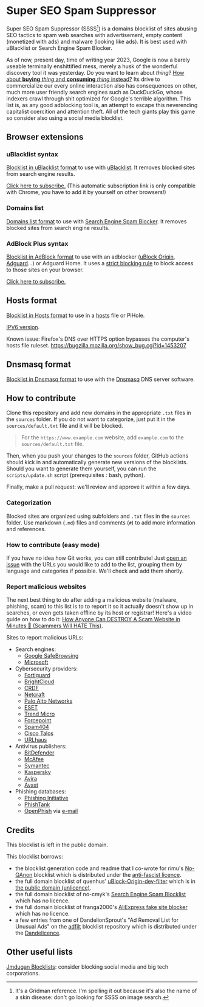 # Super SEO Spam Suppressor

Super SEO Spam Suppressor (SSSS[^SSSS]) is a domains blocklist of sites abusing SEO tactics to spam web searches with advertisement, empty content (monetized with ads) and malware (looking like ads). It is best used with uBlacklist or Search Engine Spam Blocker.

[^SSSS]: It's a Gridman reference. I'm spelling it out because it's also the name of a skin disease: don't go looking for SSSS on image search.

As of now, present day, time of writing year 2023, Google is now a barely useable terminally enshittified mess, merely a husk of the wonderful discovery tool it was yesterday.
Do you want to learn about *thing*?
[How about **buying** *thing* and **consuming** *thing* instead?](https://www.wired.com/story/google-antitrust-lawsuit-search-results/)
Its drive to commercialize our every online interaction also has consequences on other, much more user friendly search engines such as DuckDuckGo, whose indexers crawl through shit optimized for Google's terrible algorithm.
This list is, as any good adblocking tool is, an attempt to escape this neverending capitalist coercition and attention theft.
All of the tech giants play this game so consider also using a social media blocklist.

## Browser extensions

### uBlacklist syntax

[Blocklist in uBlacklist format](https://raw.githubusercontent.com/NotaInutilis/Super-SEO-Spam-Suppressor/master/ublacklist.txt) to use with [uBlacklist](https://github.com/iorate/ublacklist). It removes blocked sites from search engine results.

[Click here to subscribe.](https://iorate.github.io/ublacklist/subscribe?name=Super%20SEO%20Spam%20Suppressor&url=https://raw.githubusercontent.com/NotaInutilis/Super-SEO-Spam-Suppressor/master/ublacklist.txt)  (This automatic subscription link is only compatible with Chrome, you have to add it by yourself on other browsers!)

### Domains list

[Domains list format](https://raw.githubusercontent.com/NotaInutilis/Super-SEO-Spam-Suppressor/master/domains.txt) to use with [Search Engine Spam Blocker](https://github.com/no-cmyk/Search-Engine-Spam-Blocker). It removes blocked sites from search engine results.

### AdBlock Plus syntax

[Blocklist in AdBlock format](https://raw.githubusercontent.com/NotaInutilis/Super-SEO-Spam-Suppressor/master/adblock.txt) to use with an adblocker ([uBlock Origin](https://ublockorigin.com), [Adguard](https://adguard.com)…) or Adguard Home. It uses a [strict blocking rule](https://github.com/gorhill/uBlock/wiki/Strict-blocking) to block access to those sites on your browser.

[Click here to subscribe.](https://subscribe.adblockplus.org/?location=https://raw.githubusercontent.com/NotaInutilis/Super-SEO-Spam-Suppressor/master/adblock.txt&title=Super%20SEO%20Spam%20Suppressor)

## Hosts format

[Blocklist in Hosts format](https://raw.githubusercontent.com/NotaInutilis/Super-SEO-Spam-Suppressor/master/hosts.txt) to use in a [hosts](https://en.wikipedia.org/wiki/Hosts_(file)) file or PiHole.

[IPV6 version](https://raw.githubusercontent.com/NotaInutilis/Super-SEO-Spam-Suppressor/master/hosts.txt.ipv6).

Known issue: Firefox's DNS over HTTPS option bypasses the computer's hosts file ruleset. https://bugzilla.mozilla.org/show_bug.cgi?id=1453207

## Dnsmasq format

[Blocklist in Dnsmasq format](https://raw.githubusercontent.com/NotaInutilis/Super-SEO-Spam-Suppressor/master/dnsmasq.txt) to use with the [Dnsmasq](https://thekelleys.org.uk/dnsmasq/doc.html) DNS server software.

## How to contribute

Clone this repository and add new domains in the appropriate `.txt` files in the `sources` folder. If you do not want to categorize, just put it in the `sources/default.txt` file and it will be blocked.

> For the `https://www.example.com` website, add `example.com` to the `sources/default.txt` file.

Then, when you push your changes to the `sources` folder, GitHub actions should kick in and automatically generate new versions of the blocklists. Should you want to generate them yourself, you can run the `scripts/update.sh` script (prerequisites : bash, python).

Finally, make a pull request: we'll review and approve it within a few days.

### Categorization

Blocked sites are organized using subfolders and `.txt` files in the `sources` folder. Use markdown (`.md`) files and comments (`#`) to add more information and references.

### How to contribute (easy mode)

If you have no idea how Git works, you can still contribute! Just [open an issue](https://github.com/NotaInutilis/Super-SEO-Spam-Suppressor/issues) with the URLs you would like to add to the list, grouping them by language and categories if possible. We'll check and add them shortly.

### Report malicious websites

The next best thing to do after adding a malicious website (malware, phishing, scam) to this list is to to report it so it actually doesn't show up in searches, or even gets taken offline by its host or registrar!
Here's a video guide on how to do it: [How Anyone Can DESTROY A Scam Website in Minutes 😤 (Scammers Will HATE This)](https://www.youtube.com/watch?v=0fIUiv9-UFk).

Sites to report malicious URLs:
- Search engines:
    - [Google SafeBrowsing](https://safebrowsing.google.com/safebrowsing/report_phish/)
    - [Microsoft](https://www.microsoft.com/wdsi/support/report-unsafe-site)
- Cybersecurity providers:
    - [Fortiguard](https://www.fortiguard.com/webfilter)
    - [BrightCloud](https://www.brightcloud.com/tools/url-ip-lookup.php)
    - [CRDF](https://threatcenter.crdf.fr/submit_url.html)
    - [Netcraft](https://report.netcraft.com/report)
    - [Palo Alto Networks](https://urlfiltering.paloaltonetworks.com/)
    - [ESET](https://phishing.eset.com/report)
    - [Trend Micro](https://global.sitesafety.trendmicro.com/index.php)
    - [Forcepoint](https://csi.forcepoint.com/)
    - [Spam404](https://www.spam404.com/report.html)
    - [Cisco Talos](https://talosintelligence.com/reputation_center)
    - [URLhaus](https://urlhaus.abuse.ch/browse/)
- Antivirus publishers:
    - [BitDefender](https://www.bitdefender.com/consumer/support/answer/29358/)
    - [McAfee](https://sitelookup.mcafee.com/)
    - [Symantec](https://sitereview.symantec.com/#/)
    - [Kaspersky](https://opentip.kaspersky.com/)
    - [Avira](https://www.avira.com/en/analysis/submit-url)
    - [Avast](https://www.avast.com/report-malicious-file.php)
- Phishing databases:
    - [Phishing Initiative](https://phishing-initiative.eu/contrib/)
    - [PhishTank](https://www.phishtank.com/add_web_phish.php)
    - [OpenPhish](https://openphish.com/) via [e-mail](mailto:report@openphish.com)

## Credits

This blocklist is left in the public domain.

This blocklist borrows:
- the blocklist generation code and readme that I co-wrote for rimu's [No-QAnon](https://github.com/NotaInutilis/Super-SEO-Spam-Suppressor) blocklist which is distributed under the [anti-fascist licence](https://github.com/NotaInutilis/Super-SEO-Spam-Suppressor/blob/master/LICENSE.txt).
- the full domain blocklist of quenhus' [uBlock-Origin-dev-filter](https://github.com/quenhus/uBlock-Origin-dev-filter) which is in [the public domain (unlicence)](https://github.com/quenhus/uBlock-Origin-dev-filter/blob/main/LICENSE).
- the full domain blocklist of no-cmyk's [Search Engine Spam Blocklist](https://github.com/no-cmyk/Search-Engine-Spam-Blocklist) which has no licence.
- the full domain blocklist of franga2000's [AliExpress fake site blocker](https://github.com/franga2000/aliexpress-fake-sites) which has no licence.
- a few entries from one of DandelionSprout's "Ad Removal List for Unusual Ads" on the [adfilt](https://github.com/DandelionSprout/adfilt) blocklist repository which is distributed under the [Dandelicence](https://github.com/DandelionSprout/adfilt/blob/master/LICENSE.md).

## Other useful lists

[Jmdugan Blocklists](https://github.com/jmdugan/blocklists/tree/master/corporations): consider blocking social media and big tech corporations.
